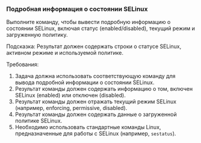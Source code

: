 
### Подробная информация о состоянии SELinux

Выполните команду, чтобы вывести подробную информацию о состоянии SELinux, включая статус (enabled/disabled), текущий режим и загруженную политику.

Подсказка: Результат должен содержать строки о статусе SELinux, активном режиме и используемой политике.

Требования:
1. Задача должна использовать соответствующую команду для вывода подробной информации о состоянии SELinux.
2. Результат команды должен содержать информацию о том, включен SELinux (enabled) или отключен (disabled).
3. Результат команды должен отражать текущий режим SELinux (например, enforcing, permissive, disabled).
4. Результат команды должен содержать данные о загруженной политике SELinux.
5. Необходимо использовать стандартные команды Linux, предназначенные для работы с SELinux (например, `sestatus`).